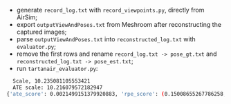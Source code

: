 - generate `record_log.txt` with `record_viewpoints.py`, directly from AirSim;
- export `outputViewAndPoses.txt` from Meshroom after reconstructing the captured images;
- parse `outputViewAndPoses.txt` into `reconstructed_log.txt` with `evaluator.py`;
- remove the first rows and rename `record_log.txt -> pose_gt.txt` and `reconstructed_log.txt -> pose_est.txt`;
- run `tartanair_evaluator.py`:
```bash
  Scale, 10.235081105553421
  ATE scale: 10.216079572182947
{'ate_score': 0.0021499151379920883, 'rpe_score': (0.15008655267786258, 11.953153520069066), 'kitti_score': (0.684527754775734, 0.7642737812736924)}
```